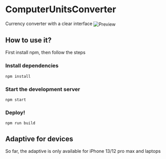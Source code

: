 # ComputerUnitsConverter
Currency converter with a clear interface
<img align="center" alt="Preview" src="./docs/assets/preview.png"/>

## How to use it?
First install npm, then follow the steps
### Install dependencies
`npm install`
### Start the development server
`npm start`
### Deploy!
`npm run build`
## Adaptive for devices
So far, the adaptive is only available for iPhone 13/12 pro max and laptops
